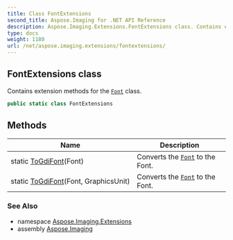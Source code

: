 ```yaml
---
title: Class FontExtensions
second_title: Aspose.Imaging for .NET API Reference
description: Aspose.Imaging.Extensions.FontExtensions class. Contains extension methods for the Font class
type: docs
weight: 1180
url: /net/aspose.imaging.extensions/fontextensions/
---
```

## FontExtensions class

Contains extension methods for the [`Font`](../../aspose.imaging/font/) class.

```csharp
public static class FontExtensions
```

## Methods

| Name | Description |
| --- | --- |
| static [ToGdiFont](../../aspose.imaging.extensions/fontextensions/togdifont/#togdifont)(Font) | Converts the [`Font`](../../aspose.imaging/font/) to the Font. |
| static [ToGdiFont](../../aspose.imaging.extensions/fontextensions/togdifont/#togdifont_1)(Font, GraphicsUnit) | Converts the [`Font`](../../aspose.imaging/font/) to the Font. |

### See Also

* namespace [Aspose.Imaging.Extensions](../../aspose.imaging.extensions/)
* assembly [Aspose.Imaging](../../)


